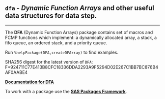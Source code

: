 ## `dfa` - *Dynamic Function Arrays* and other useful data structures for data step.

---

The **DFA** (Dynamic Function Arrays) package contains set of macros and FCMP functions which implement: 
a dynamically allocated array, a stack, a fifo queue, an ordered stack, and a priority queue. 

Run `%helpPackage(DFA,createDFArray)` to find examples.

SHA256 digest for the latest version of `DFA`: F*924711C77E413B8CFC18336DDA2293A9F5294D02E267C1BB7BC876B4AF0AABE4

[**Documentation for DFA**](./dfa.md "Documentation for DFA")

To work with a package use the [**SAS Packages Framework**](https://github.com/yabwon/SAS_PACKAGES/blob/main/README.md "SPFinit").
